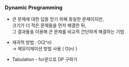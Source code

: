 ### Dynamic Programming

+ 큰 문제에 대한 답을 얻기 위해 동일한 문제이지만,   
	크기가 더 작은 문제들을 먼저 해결한 뒤,  
	그 결과들을 이용해 큰 문제를 비교적 간단하게 해결하는 기법

+ 재귀적 방법 : O(2^n)  
	-> 메모이제이션 방법 사용 ( O(n) )

+ Tabulation - for문으로 DP 구하기
 
 